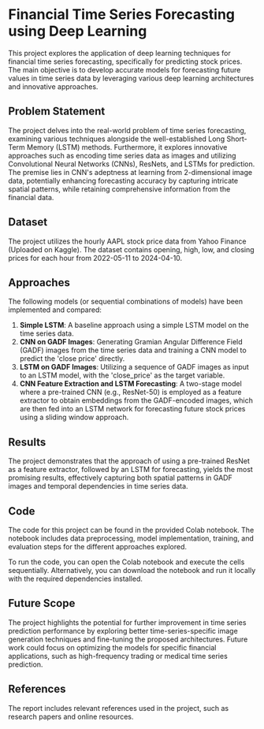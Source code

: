 # Financial Time Series Forecasting using Deep Learning

This project explores the application of deep learning techniques for financial time series forecasting, specifically for predicting stock prices. The main objective is to develop accurate models for forecasting future values in time series data by leveraging various deep learning architectures and innovative approaches.

## Problem Statement

The project delves into the real-world problem of time series forecasting, examining various techniques alongside the well-established Long Short-Term Memory (LSTM) methods. Furthermore, it explores innovative approaches such as encoding time series data as images and utilizing Convolutional Neural Networks (CNNs), ResNets, and LSTMs for prediction. The premise lies in CNN's adeptness at learning from 2-dimensional image data, potentially enhancing forecasting accuracy by capturing intricate spatial patterns, while retaining comprehensive information from the financial data.

## Dataset

The project utilizes the hourly AAPL stock price data from Yahoo Finance (Uploaded on Kaggle). The dataset contains opening, high, low, and closing prices for each hour from 2022-05-11 to 2024-04-10.

## Approaches

The following models (or sequential combinations of models) have been implemented and compared:

1. **Simple LSTM**: A baseline approach using a simple LSTM model on the time series data.
2. **CNN on GADF Images**: Generating Gramian Angular Difference Field (GADF) images from the time series data and training a CNN model to predict the 'close price' directly.
3. **LSTM on GADF Images**: Utilizing a sequence of GADF images as input to an LSTM model, with the 'close_price' as the target variable.
4. **CNN Feature Extraction and LSTM Forecasting**: A two-stage model where a pre-trained CNN (e.g., ResNet-50) is employed as a feature extractor to obtain embeddings from the GADF-encoded images, which are then fed into an LSTM network for forecasting future stock prices using a sliding window approach.

## Results

The project demonstrates that the approach of using a pre-trained ResNet as a feature extractor, followed by an LSTM for forecasting, yields the most promising results, effectively capturing both spatial patterns in GADF images and temporal dependencies in time series data.

## Code

The code for this project can be found in the provided Colab notebook. The notebook includes data preprocessing, model implementation, training, and evaluation steps for the different approaches explored.

To run the code, you can open the Colab notebook and execute the cells sequentially. Alternatively, you can download the notebook and run it locally with the required dependencies installed.

## Future Scope

The project highlights the potential for further improvement in time series prediction performance by exploring better time-series-specific image generation techniques and fine-tuning the proposed architectures. Future work could focus on optimizing the models for specific financial applications, such as high-frequency trading or medical time series prediction.

## References

The report includes relevant references used in the project, such as research papers and online resources.
